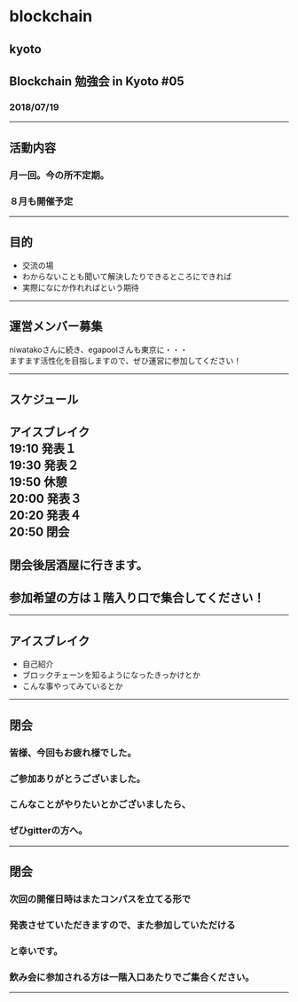 # blockchain
kyoto
---
## Blockchain 勉強会 in Kyoto #05
### 2018/07/19
---
## 活動内容
### 月一回。今の所不定期。
### ８月も開催予定     
     
---
## 目的
- 交流の場      
- わからないことも聞いて解決したりできるところにできれば    
- 実際になにか作れればという期待    

---
## 運営メンバー募集
niwatakoさんに続き、egapoolさんも東京に・・・     
ますます活性化を目指しますので、ぜひ運営に参加してください！   
     
---
## スケジュール
アイスブレイク     
19:10  発表１    
19:30  発表２    
19:50  休憩    
20:00  発表３    
20:20  発表４    
20:50  閉会    
---
## 閉会後居酒屋に行きます。
## 参加希望の方は１階入り口で集合してください！
---
## アイスブレイク
- 自己紹介    
- ブロックチェーンを知るようになったきっかけとか    
- こんな事やってみているとか    

---
## 閉会
### 皆様、今回もお疲れ様でした。
### ご参加ありがとうございました。
### こんなことがやりたいとかございましたら、
### ぜひgitterの方へ。

---
## 閉会
### 次回の開催日時はまたコンパスを立てる形で
### 発表させていただきますので、また参加していただける
### と幸いです。
### 飲み会に参加される方は一階入口あたりでご集合ください。
----
